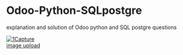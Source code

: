 # Odoo-Python-SQLpostgre
explanation and solution of Odoo python and SQL postgre questions 

<a href="https://ibb.co/bB8D7xk"><img src="https://i.ibb.co/swMzthZ/1Capture.png" alt="1Capture" border="0"></a><br /><a target='_blank' href='https://imgbb.com/'>image upload</a><br />
